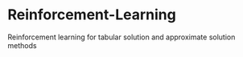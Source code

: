# Reinforcement-Learning
Reinforcement learning for tabular solution and approximate solution methods
